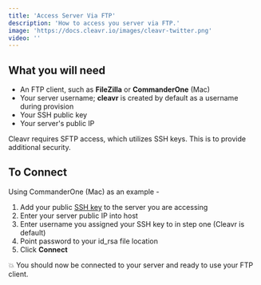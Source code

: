 ```yaml
---
title: 'Access Server Via FTP'
description: 'How to access you server via FTP.'
image: 'https://docs.cleavr.io/images/cleavr-twitter.png'
video: ''
---
```


## What you will need

- An FTP client, such as **FileZilla** or **CommanderOne** (Mac)
- Your server username; **cleavr** is created by default as a username during provision
- Your SSH public key
- Your server's public IP

<base-info>
Cleavr requires SFTP access, which utilizes SSH keys. This is to provide additional security. 
</base-info>

## To Connect

Using CommanderOne (Mac) as an example - 

1. Add your public [SSH key](/ssh-keys) to the server you are accessing
2. Enter your server public IP into host
3. Enter username you assigned your SSH key to in step one (Cleavr is default)
4. Point password to your id_rsa file location
5. Click **Connect**

💥 You should now be connected to your server and ready to use your FTP client. 
